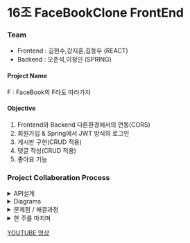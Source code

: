# 16조 FaceBookClone FrontEnd

### Team
+ Frontend : 김현수,강지훈,김동우 (REACT)
+ Backend :  오준석,이정인 (SPRING)

#### Project Name
F : FaceBook의 F라도 따라가자

#### Objective
1. Frontend와 Backend 다른환경에서의 연동(CORS)
2. 회원가입 & Spring에서 JWT 방식의 로그인
3. 게시판 구현(CRUD 적용)
4. 댓글 작성(CRUD 적용)
5. 좋아요 기능

### Project Collaboration Process
<details markdown = "1">
<summary>
API설계
</summary>
 <div style="width:700px; margin: auto" >

[NOTION](https://www.notion.so/5-0b6bbc932fe3490093273e632f312d9f) 

### 로그인/회원가입
|기능　　　　　|Method|URL|Request|Response|
|---|---|---|---|---|
|로그인|POST|/user/login|{<br>userId: userId<br>pwd: pwd<br>}|{<br>statusCode : 200<br>responseMessage: 로그인 성공<br>jwtToken: jwtToken,<br>userId: userId<br>}|
|회원가입|POST|/user/register|{<br>userId: userId<br>pwd: pwd<br>fistName: fistName<br>lastName: lastName<br>birth: birth<br>sex: sex<br>}|{<br>firstName: firstName<br>lastName: lastName<br>sex: sex<br>birth: birth<br>id: id<br>responseMessage: responseMessage<br>userId: userId<br>statusCode: statusCode<br>result: result<br>}|
|사용자 프로필 이미지 변경|PUT|/user/info|{<br>imageUrl: imageUrl<br>}|{<br>statusCode : 200<br>responseMessage: 사용자 이미지 수정 완료<br>userId: userId<br>imageUrl: imageUrl<br>}|
|사용자 정보 조회|POST|/user/info |-|{<br>statusCode : 200<br>responseMessage: 사용자 정보 전달<br>userId: userId<br>firstName: firstName<br>lastName: lastName<br>imageUrl: imageUrl<br>}|
|전체 사용자 정보 조회|GET|/user/list|-|{<br>statusCode : 200<br>responseMessage: 사용자 리스트 전달<br>users:[{<br>userId: userId<br>firstName: firstName<br>lastName: lastName<br>imageUrl: imageUrl<br>}]<br>}|

### 게시글,댓글
|기능　　　　　|Method|URL|Request|Response|
|---|---|---|---|---|
|게시글 작성|POST|/post|{<br>content: content<br>imageUrl: imageUrl<br>}|{<br>statusCode : 200<br>responseMessage: 게시글 작성 성공<br>}|
|게시글 수정|PUT|/post/{postId}|{<br>content: content<br>imageUrl: imageUrl<br>}|{<br>post: {<br>postId: postId<br>content: content<br>imageUrl: imageUrl<br>createdAt: createdAt<br>firstName: firstName<br>lastName: lastName<br>likeCount: likeCount<br>commentCount: commentCount<br>comments: comments<br>liked: liked<br>},<br>responseMessage: <br>responseMessage<br>statusCode: <br>statusCode<br>}|
|게시글 삭제|DELETE|/post/{postId}|-|{<br>statusCode : 200<br>responseMessage: 게시글 삭제 성공<br>}|
|게시글 조회|GET|/post?page=page|-|{<br>statusCode : 200<br>responseMessage: 게시글 조회 성공<br>page: page<br>totalPage: totalPage<br>username: username<br>userImageUrl: userImageUrl<br>posts:[{<br>postId: postId<br>content: content<br>imageUrl: imageUrl<br>createdAt: createdAt<br>firstName: firstName<br>lastName: lastName<br>likeCount: likeCount<br>commentCount: commentCount<br>isLiked: isLiked<br>comments: [{<br>commentId:commentId<br>content:content<br>userImageUrl: userImageUrl<br>createdAt: createdAt<br>userId: userId<br>firstName: firstName<br>lastName: lastName}]<br>}]<br>}|
|댓글삭제|DELETE|/comment/{commentId}|-|{<br>statusCode : 200<br>responseMessage: 댓글 삭제 성공<br>postId: postId<br>}|
|댓글수정|PUT|/comment/{commentId|{<br>content: content<br>}|{<br>comment: {<br>commentId: commentId<br>content: content<br>createdAt: createdAt<br>userId: userId<br>userImageUrl: userImageUrl<br>firstName: firstName<br>lastName: lastName<br>},<br>postId: postId<br>responseMessage: 댓글 수정 성공<br>statusCode: 200<br>}|
|댓글작성|POST|/comment|{<br>content: content<br>postId: postId<br>}|{<br>statusCode : 200<br>responseMessage: 댓글 생성 성공<br>comment: {<br>commentId:commentId<br>content:content<br>userImageUrl: userImageUrl<br>createdAt: createdAt<br>userId: userId<br>firstName: firstName<br>lastName: lastName}<br>}|
|좋아요 변경|POST|/post/{postId}/like|-|{<br>isLiked: isLiked<br>statusCode : 200<br>responseMessage: 좋아요 변경 성공<br>}|



 </div></details>

<details markdown = "1">
<summary>
Diagrams
</summary>
 <div>
<img src= "https://media.vlpt.us/images/junseokoo/post/982e77ed-0fde-4d5b-8dcd-3ddfed639e69/image.png">
 </div></details>


<details markdown = "1">
<summary>
문제점 / 해결과정
</summary>

+ ## 페이스북의 아이콘 및 스타일 그대로 따라하기
클론코딩의 키포인트는 대상을 얼마나 디테일하게 분석하고 따라하는 거라고 생각한다. 보다 똑같이 따라하기 위해서 CSS 능력이 특히 많이 요구되는데 이 부분이 이번 클론코딩의 에로사항이었다. <br>
이미 서비스 되고 있는 수준의 웹페이지를 그대로 따라하기 위해 위치도 세밀하게 폰트 컬러도 크기도 세밀하게 조정하는 것은 여간 쉬운일이 아니었다. 개발자도구를 끼고 살며 일일이 폰트 크기를 확인하고 색을컬러피커로 찍어보는 일은 정말 손이 많이 갔었다. 또한 요소들의 정확한 배치를 조정하는 과정에서 어쩔 떈 여기로 밀리고 어쩔 땐 저기로 밀리는 것이 참 힘들었다. <br>
이런 에로사항을 해결한 방법은 그냥 더 많이 구글링하고 더 많이 코딩해보는 것 뿐이었다. 좀 더 편한 방법은 있을지언정 만능인 방법은 없었기에 최대한 많은 방법을 생각하고 실행했다. 그렇게 하나하나 심혈을기울여서 따라하다보니 어느새 요령이 생겼고 결국 100%까지는 아니더라도 꾀나 비슷하게 페이스북의 디자인을 따라할 수 있게 되었다.

</details>

<details markdown = "1">
<summary>
한 주를 마치며
</summary>

## (김현수) 컴포넌트 플로우 - 헤더, 사이드바, 이미지 업로드
1. 헤더
헤더는 크게 왼쪽 가운데 오른쪽(HeaderSub.js)으로 나눴다. 기능적인 측면으로 보았을 때도 이렇게 나뉘지만 이렇게 나눈 가장 큰 이유는 flex를 통한 위치 정렬을 위해서다. 이 중 기능이 있는 것은 오른쪽(HeaderSub.js)뿐임으로 바로 오른쪽 설명으로 넘어가겠다. <br>
오른쪽에는 유저의 프로필사진과 유저의 이름 그리고 메뉴,채팅,알림,더보기 버튼으로 구성되어있다. 이 중 메뉴, 채팅, 알림 기능은 구현하지 않았고 유저프로필 사진과 더보기를 하나로 묶어 클릭했을 때 유저프로필 사진을 수정할 수 있는 모달창이 뜨게 하였다.
2. 사이드 바
사이드바는 왼쪽과 오른쪽으로 나뉘어 있고 그 중 왼쪽을 위 아래로 나눴다. 위에는 아이콘들이(기능X) 아래에는 웹사이트footer가 들어갔다. <br>
오른쪽 사이드 바는 전체 유저의 정보를 서버에서 받아와 각 유저의 프로필이미지와 이름을 한세트로하여 map()을 통해 뿌려줬다.
3. 이미지 업로드
프론트에서 S3 버킷에 업로드하고 그 이미지의 url주소를 서버 데이터베이스에 저장하는 방식을 택했다. 그러기 위해선 S3에 업로드를 할 수 있게 해주는 aws-sdk 패캐지를 받아야 했다. <br>
그리고 S3에 업로드 해주는 코드
```
AWS.config.update({
    region: "ap-northeast-2",
    credentials: new AWS.CognitoIdentityCredentials({
      IdentityPoolId: 'ap-northeast-2:3be6a8f1-b813-418a-914b-0707888dcbdc',
    }),
  })

  const uploadToAws = () => {
    const awsUpload = new AWS.S3.ManagedUpload({
      params: {
        Bucket: 'hanghae-miniproject-team2-imagebucket',
        Key: `${profilePreview.fileName}.${profilePreview.fileType}`,
        Body: profilePreview.file,
        ACL: "public-read",
      }
    })
    const promise = awsUpload.promise();
    promise.then(data => {
    }).catch(err => {
      window.alert('업로드 실패')
    })
```
를 사용했고 뒤에 .then()을 통해 업로드가 끝난 다음 이미지url을 서버 DB와 리덕스스토어에 넘겨줬다.

#### 이번에 하면서 아쉬웠던 점
1. 컴포넌트 쪼개기
모든 리액트 입문자의 난제일 것이다. 보다 보기좋은 컴포넌트 코드관리를 위해 최소단위까지 나눴지만 여전히 코드가 더럽다(어쩌면 최소단위에 props 때문에 더 더러운 것만 같다...). 이는 컴포넌트를 나누는 방법의 문제일 수도 있으나 시작 단계에서 좀더 세밀하게 컴포넌트를 쪼갰다면 지금보다는 깨끗한 코드가 됐을 것 같다. 두 번의 프로젝트를 하면서 나름 경험이 쌓였으니 앞으로의 프로젝트는 더 꼼꼼한 초반 설계를 할 수 있을 것 같다.
2. 전역 데이터 관리하기
리액트에는 이미 오래전부터 전역데이터 관리에 대한 깊은 고민이 있었고 그것을 해결해주기 위해 리덕스라는 아주 고마운 친구가 이미 나왔다. 하지만 문제는 내가 이 친구와 아직 친하지 않다. 리액트의와 리덕스의 작동 순서 및 원리를 더 공부해서 원하는 데이터를 원하는 타이밍에 자유자재로 쓸 수 있는 사람이 되어야겠다는 생각이 이번주에 절실했다.

## (김동우) 컴포넌트 플로우
1. 포스트 뷰 작성하기(1개)
2. API 문서 확인하고 약속한 방식으로 data.json 만들기
3. 로컬서버와 map을 통해서 여러개의 포스트가 생성되는지, 값들이 잘 들어가는지 확인
4. 삭제화면 모달창 만들기
5. 로그인 회원가입 통신 이후 포스트 삭제 기능 구현
6. 좋아요 기능 구현
7. 댓글 달기 클릭 시 해당 댓글 input에 포커스 되는 기능 구현 (spread useState와 current.focus() 기능 사용)
8. 댓글 추가 기능 구현
9. 댓글 삭제 기능 구현
10. 댓글 삭제 기능 구현
11. 전체적인 기능 점검

## 이번에 하면서 아쉬웠던 점(김동우)
1. 컴포넌트 잘 쪼개기:
   문제가 어디서 발생했는가 : 작업이 진행되면 진행 될수록 디테일한 기능이 요구되고, 삼항 연산자들이 추가되면서 코드량이 걷잡을 수 없이 커져버렸다.
   문제 원인이 뭐라고 파악을 했는지 : 중간에 컴포넌트 분리를 하다가 오류로 인해 프로젝트가 지연될까 그대로 진행한 결과 Post.js코드는 600줄에 가까운 그야말로 스파게티 코드가 되고 말았다.
   문제 해결하기 위한 시도들 : 그대로 작업 강행
   어떻게 해결하는지 : 기능상 문제는 없었지만 나중에 코드를 알아보기가 아주 힘들었다.
   다음에는 이 문제를 발생시키지 않기 위해 어떻게 사전 작업할 것인지 : 1) 코드가 많아지고, 2) 작은 구조의 반복 이 발생하는 코드라면 즉시 컴포넌트를 쪼개는 식으로 작업을 진행해야겠다고 생각했다.
2. 스프레드 방식 useState에서 id 값을 제대로 주지 못한 점:
   문제가 어디서 발생했는가 : 연속한 댓글 삭제 시 댓글이 삭제되지 않고 화면이 고정되는 문제 발생
   문제 원인이 뭐라고 파악을 했는지 : map에 useState 적용 시 id 값을 map의 index로 사용 (id가 map의 영향을 받음)
   ```javascript
   const [shownCommentModal, setShownCommentModal] = React.useState({});
   const toggleCommentDelete = (id) => {
     setShownCommentModal((prevShownCommentModals) => ({
       ...prevShownCommentModals,
       [id]: !prevShownCommentModals[id],
     }));
   };
   //map 안에서 사용시 toggleCommentDelete(idx)로 사용
   ```
   문제 해결하기 위한 시도들 : history.replace('/main') 등으로 새로고침 시도(실패)
   어떻게 해결하는지 : id값을 고유값인 postId나 commentId로 사용할 것 toggleCommentDelete(postId)
   다음에는 이 문제를 발생시키지 않기 위해 어떻게 사전 작업할 것인지 : map에 들어가는 모든 것들은 영향을 받지 않는 고유값으로 줄 수 있도록 주의

## (강지훈) 컴포넌트 플로우
+ 페이스북뷰 그대로 로그인페이지를 만들고 회원가입은 모달창으로 구현했다.
서버에 넘겨줄 값이 메일과 비밀번호 외에 성(姓)과 이름, 생년월일과 성별이 있어서 이름과메일,비밀번호의 input 데이터들은 onChange와 setState를 통해 받았고, 생년월일은 연,월,일을 각각 빈 array를 만들고 new Date()를 활용하여 for문으로 각각 옵션을 select에 넣어주었다. 성별값은 material-ui의 FormControl을 사용하여 label에 각 value값을 전달받아 이를 모두담아 axios를 통해 백엔드에 dispatch하는 형식으로 통신을 시도했다.
+ 로그인 시에는 200 status 코드와 jwt 토큰을 발급해주고, 이 토큰을 document.cookie를 이용해 저장해주는 방식을 사용했다.

#### 이번에 하면서 아쉬웠던 점
1. 이번에 로그인과 회원가입구현과 포스트작성컴포넌트를 담당하였는데 생각보다 뷰를 작업하는데 시간이 너무 많이 소요되었다. 반응형으로 구현못한것이 너무 아쉬웠다.
직전에 프로젝트에서 뷰를 만들때 최소단위 컴포넌트에 프롭스값으로 넘겨받아 구현하는 형태로 작업을 하지 않아서, 이번 프로젝트시에 적응하는데 매우 힘들었다.
2. 기능을 제대로 구현하지 못한점이 몹시 아쉬웠는데 특히 서버에서 받아온 에러를 캐치하여 로그인 또는 회원가입에 alert대신 메시지로 남겨주는 기능을 구현하지 못한부분이 아쉬웠다.

</details>

[YOUTUBE 영상](https://youtu.be/ZZ4QNsdwrVo) 
